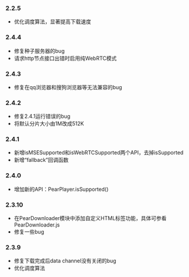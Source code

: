 ### 2.2.5
- 优化调度算法，显著提高下载速度

### 2.4.4
- 修复种子服务器的bug
- 请求http节点接口出错时启用纯WebRTC模式

### 2.4.3
- 修复在qq浏览器和搜狗浏览器等无法兼容的bug

### 2.4.2
- 修复2.4.1运行错误的bug
- 将默认分片大小由1M改成512K

### 2.4.1
- 新增isMSESupported和isWebRTCSupported两个API，去掉isSupported
- 新增“fallback”回调函数


### 2.4.0
- 增加新的API：PearPlayer.isSupported()

### 2.3.10
- 在PearDownloader模块中添加自定义HTML标签功能，具体可参看PearDownloader.js
- 修复一些bug

### 2.3.9
- 修复下载完成后data channel没有关闭的bug
- 优化调度算法